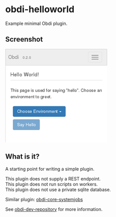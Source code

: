 # obdi-helloworld
Example minimal Obdi plugin.

## Screenshot

![](images/helloworld.png?raw=true)

## What is it?
A starting point for writing a simple plugin.

This plugin does not supply a REST endpoint.<br>
This plugin does not run scripts on workers.<br>
This plugin does not use a private sqlite database.

Similar plugin: [obdi-core-systemjobs](https://github.com/mclarkson/obdi-core-systemjobs)

See [obdi-dev-repository](https://github.com/mclarkson/obdi-dev-repository)
for more information.
